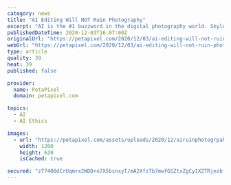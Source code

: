 ```yaml
---
category: news
title: "AI Editing Will NOT Ruin Photography"
excerpt: "AI is the #1 buzzword in the digital photography world. Skylum, which has ridden the AI photo editing craze better than any company, is about to release"
publishedDateTime: 2020-12-03T16:07:00Z
originalUrl: "https://petapixel.com/2020/12/03/ai-editing-will-not-ruin-photography/"
webUrl: "https://petapixel.com/2020/12/03/ai-editing-will-not-ruin-photography/"
type: article
quality: 39
heat: 39
published: false

provider:
  name: PetaPixel
  domain: petapixel.com

topics:
  - AI
  - AI Ethics

images:
  - url: "https://petapixel.com/assets/uploads/2020/12/airuinphotogrpahyfeat.jpg"
    width: 1200
    height: 630
    isCached: true

secured: "zT74O0dCrUqm+x2WDD+n7X5bsnxyT/mA2XfzTb7mwfGSZtxZgCy1XZTRjezbfT52zEvUOO3GqvUTcMR99bMJCch8XtHbIfB8gjIy4vFTu4r0zODYwtxY2nzQUI5n0UmKkhRcNjmH6OVBv5wrOhzunG+BdmbbKcLG580EjuGEMLhBje1Ewwc2hIgQ/BOdbanPwcfC6tkBeaL2vl2Dc0CV+0UxfvyjkmynZALAc7TLiOf+nSosDIbJtoQEOUv3uDvsdRjq4YloBpz+2m8MW5hMQKtr5ZMaNyeTUrKDDamdIASDjVEW+yDpBlxfNkbKZfIjWZ/fQifsbspcV6xvkkDfWo5OoABEIuqnb0LWYTDcxQA=;4sdQc9qJBCcC+GSwohrlXA=="
---
```


